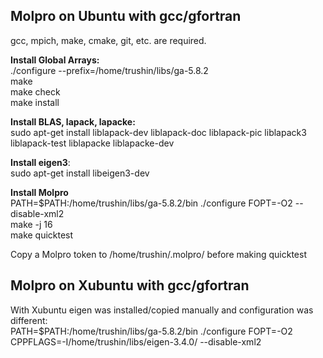 ## Molpro on Ubuntu with gcc/gfortran
gcc, mpich, make, cmake, git, etc. are required.

**Install Global Arrays:**  
./configure --prefix=/home/trushin/libs/ga-5.8.2  
make  
make check  
make install

**Install BLAS, lapack, lapacke:**  
sudo apt-get install liblapack-dev liblapack-doc liblapack-pic liblapack3 liblapack-test liblapacke liblapacke-dev

**Install eigen3**:  
sudo apt-get install libeigen3-dev

**Install Molpro**  
PATH=$PATH:/home/trushin/libs/ga-5.8.2/bin ./configure FOPT=-O2 --disable-xml2  
make -j 16  
make quicktest

Copy a Molpro token to /home/trushin/.molpro/ before making quicktest
## Molpro on Xubuntu with gcc/gfortran
With Xubuntu eigen was installed/copied manually and configuration was different:  
PATH=$PATH:/home/trushin/libs/ga-5.8.2/bin ./configure FOPT=-O2 CPPFLAGS=-I/home/trushin/libs/eigen-3.4.0/ --disable-xml2